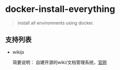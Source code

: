 # docker-install-everything

> install all environments using docker.

## 支持列表

- wikijs

    简要说明： 自建开源的wiki/文档管理系统，[官网](https://js.wiki/)


